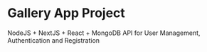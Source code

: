 # Gallery App Project

NodeJS + NextJS + React + MongoDB API for User Management, Authentication and Registration
